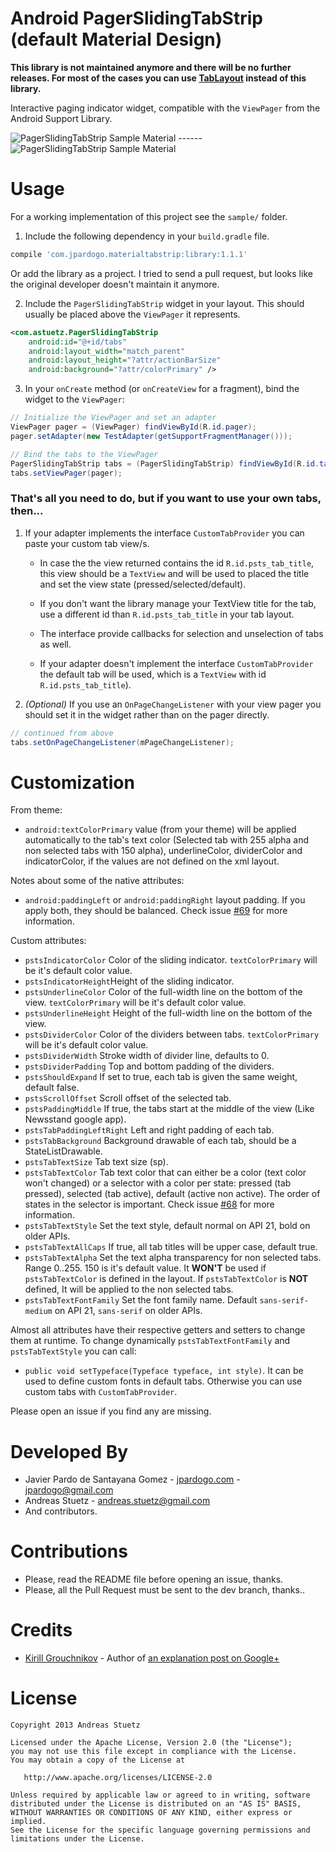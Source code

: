 # Android PagerSlidingTabStrip (default Material Design)

**This library is not maintained anymore and there will be no further releases. For most of the cases you can use [TabLayout](https://developer.android.com/reference/com/google/android/material/tabs/TabLayout) instead of this library.**

Interactive paging indicator widget, compatible with the `ViewPager` from the
Android Support Library.

![PagerSlidingTabStrip Sample Material](https://raw.githubusercontent.com/jpardogo/PagerSlidingTabStrip/master/art/material_tabs.gif) ------
![PagerSlidingTabStrip Sample Material](https://raw.githubusercontent.com/jpardogo/PagerSlidingTabStrip/master/art/material_tabs_middle.gif)

# Usage

For a working implementation of this project see the `sample/` folder.

1. Include the following dependency in your `build.gradle` file.

```groovy
compile 'com.jpardogo.materialtabstrip:library:1.1.1'
```

Or add the library as a project. I tried to send a pull request, but looks like the original developer doesn't maintain it anymore.

2. Include the `PagerSlidingTabStrip` widget in your layout. This should usually be placed above the `ViewPager` it represents.

```xml
<com.astuetz.PagerSlidingTabStrip
    android:id="@+id/tabs"
    android:layout_width="match_parent"
    android:layout_height="?attr/actionBarSize"
    android:background="?attr/colorPrimary" />
```

3. In your `onCreate` method (or `onCreateView` for a fragment), bind the widget to the `ViewPager`:

```java
// Initialize the ViewPager and set an adapter
ViewPager pager = (ViewPager) findViewById(R.id.pager);
pager.setAdapter(new TestAdapter(getSupportFragmentManager()));

// Bind the tabs to the ViewPager
PagerSlidingTabStrip tabs = (PagerSlidingTabStrip) findViewById(R.id.tabs);
tabs.setViewPager(pager);
```

### That's all you need to do, but if you want to use your own tabs, then...

1. If your adapter implements the interface `CustomTabProvider` you can paste your custom tab view/s.

     - In case the the view returned contains the id `R.id.psts_tab_title`, this view should be a `TextView`  and
     will be used to placed the title and set the view state (pressed/selected/default).

     - If you don't want the library manage your TextView title for the tab, use a different id than `R.id.psts_tab_title` in your tab layout.

     - The interface provide callbacks for selection and unselection of tabs as well.

     - If your adapter doesn't implement the interface `CustomTabProvider` the default tab will be used, which is a `TextView` with id `R.id.psts_tab_title`).

2. *(Optional)* If you use an `OnPageChangeListener` with your view pager
     you should set it in the widget rather than on the pager directly.

```java
// continued from above
tabs.setOnPageChangeListener(mPageChangeListener);
```

# Customization

From theme:

 * `android:textColorPrimary` value (from your theme) will be applied automatically to the tab's text color (Selected tab with 255 alpha and non selected tabs with 150 alpha), underlineColor, dividerColor and indicatorColor, if the values are not defined on the xml layout.

Notes about some of the native attributes:

 * `android:paddingLeft` or `android:paddingRight` layout padding. If you apply both, they should be balanced. Check issue [#69](https://github.com/jpardogo/PagerSlidingTabStrip/pull/69) for more information.

Custom attributes:

 * `pstsIndicatorColor` Color of the sliding indicator. `textColorPrimary` will be it's default color value.
 * `pstsIndicatorHeight`Height of the sliding indicator.
 * `pstsUnderlineColor` Color of the full-width line on the bottom of the view. `textColorPrimary` will be it's default color value.
 * `pstsUnderlineHeight` Height of the full-width line on the bottom of the view.
 * `pstsDividerColor` Color of the dividers between tabs. `textColorPrimary` will be it's default color value.
 * `pstsDividerWidth` Stroke width of divider line, defaults to 0.
 * `pstsDividerPadding` Top and bottom padding of the dividers.
 * `pstsShouldExpand` If set to true, each tab is given the same weight, default false.
 * `pstsScrollOffset` Scroll offset of the selected tab.
 * `pstsPaddingMiddle` If true, the tabs start at the middle of the view (Like Newsstand google app).
 * `pstsTabPaddingLeftRight` Left and right padding of each tab.
 * `pstsTabBackground` Background drawable of each tab, should be a StateListDrawable.
 * `pstsTabTextSize` Tab text size (sp).
 * `pstsTabTextColor` Tab text color that can either be a color (text color won't changed) or a selector with a color per state: pressed (tab pressed), selected (tab active), default (active non active). The order of states in the selector is important. Check issue [#68](https://github.com/jpardogo/PagerSlidingTabStrip/pull/70) for more information.
 * `pstsTabTextStyle` Set the text style, default normal on API 21, bold on older APIs.
 * `pstsTabTextAllCaps` If true, all tab titles will be upper case, default true.
 * `pstsTabTextAlpha` Set the text alpha transparency for non selected tabs. Range 0..255. 150 is it's default value. It **WON'T** be used if `pstsTabTextColor` is defined in the layout. If `pstsTabTextColor` is **NOT** defined, It will be applied to the non selected tabs.
 * `pstsTabTextFontFamily` Set the font family name. Default `sans-serif-medium` on API 21, `sans-serif` on older APIs.

Almost all attributes have their respective getters and setters to change them at runtime. To change dynamically `pstsTabTextFontFamily` and  `pstsTabTextStyle` you can call:

 * `public void setTypeface(Typeface typeface, int style)`. It can be used to define custom fonts in default tabs. Otherwise you can use custom tabs with `CustomTabProvider`.

Please open an issue if you find any are missing.

# Developed By

 * Javier Pardo de Santayana Gomez - [jpardogo.com](http://www.jpardogo.com) - <jpardogo@gmail.com>
 * Andreas Stuetz - <andreas.stuetz@gmail.com>
 * And contributors.

# Contributions

 * Please, read the README file before opening an issue, thanks.
 * Please, all the Pull Request must be sent to the dev branch, thanks..

# Credits

 * [Kirill Grouchnikov](https://plus.google.com/108761828584265913206/posts) - Author of [an explanation post on Google+](https://plus.google.com/108761828584265913206/posts/Cwk7joBV3AC)

# License

    Copyright 2013 Andreas Stuetz

    Licensed under the Apache License, Version 2.0 (the "License");
    you may not use this file except in compliance with the License.
    You may obtain a copy of the License at

       http://www.apache.org/licenses/LICENSE-2.0

    Unless required by applicable law or agreed to in writing, software
    distributed under the License is distributed on an "AS IS" BASIS,
    WITHOUT WARRANTIES OR CONDITIONS OF ANY KIND, either express or implied.
    See the License for the specific language governing permissions and
    limitations under the License.
